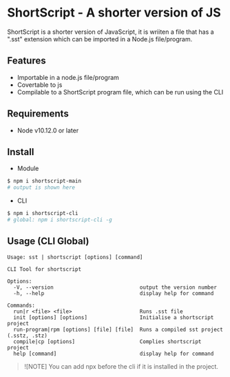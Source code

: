 # ShortScript - A shorter version of JS

ShortScript is a shorter version of JavaScript, it is wriiten a file that has a ".sst" extension which can be imported in a Node.js file/program.

## Features

* Importable in a node.js file/program
* Covertable to js
* Compilable to a ShortScript program file, which can be run using the CLI

## Requirements

* Node v10.12.0 or later

## Install

* Module

```bash
$ npm i shortscript-main
# output is shown here
```

* CLI

```bash
$ npm i shortscript-cli
# global: npm i shortscript-cli -g
```


## Usage (CLI Global)

```
Usage: sst | shortscript [options] [command]

CLI Tool for shortscript

Options:
  -V, --version                            output the version number
  -h, --help                               display help for command

Commands:
  run|r <file> <file>                      Runs .sst file
  init [options] [options]                 Initialise a shortscript project
  run-program|rpm [options] [file] [file]  Runs a compiled sst project (.sstz, .stz)
  compile|cp [options]                     Complies shortscript project
  help [command]                           display help for command
```

> ![NOTE]
> You can add npx before the cli if it is installed in the project.